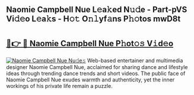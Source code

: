 ## Naomie Campbell Nue L𝚎a𝚔ed N𝚞𝚍e - Part-pVS Vi𝚍𝚎o L𝚎a𝚔s - H𝚘𝚝 O𝚗𝚕yf𝚊ns P𝚑𝚘tos mwD8t

# <h2><a href="http://kf0uff.oniu.top/?m=Naomie+Campbell+Nue">🔗👉 🔴 Naomie Campbell Nue P𝚑ot𝚘𝚜 V𝚒d𝚎o</a></h2>

[![Naomie Campbell Nue Nu𝚍e𝚜](https://i.imgur.com/0qMVB7G.gif)](http://kf0uff.oniu.top/?m=Naomie+Campbell+Nue)
Web-based entertainer and multimedia designer Naomie Campbell Nue, acclaimed for sharing dance and lifestyle ideas through trending dance trends and short videos. The public face of Naomie Campbell Nue exudes warmth and authenticity, yet the inner workings of his private life remain a puzzle.  
